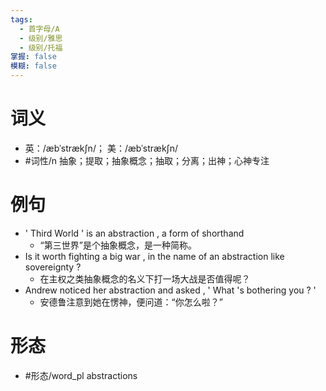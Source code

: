```yaml
---
tags:
  - 首字母/A
  - 级别/雅思
  - 级别/托福
掌握: false
模糊: false
---
```

# 词义
- 英：/æbˈstrækʃn/； 美：/æbˈstrækʃn/
- #词性/n  抽象；提取；抽象概念；抽取；分离；出神；心神专注
# 例句
- ' Third World ' is an abstraction , a form of shorthand
	- “第三世界”是个抽象概念，是一种简称。
- Is it worth fighting a big war , in the name of an abstraction like sovereignty ?
	- 在主权之类抽象概念的名义下打一场大战是否值得呢？
- Andrew noticed her abstraction and asked , ' What 's bothering you ? '
	- 安德鲁注意到她在愣神，便问道：“你怎么啦？”
# 形态
- #形态/word_pl abstractions
